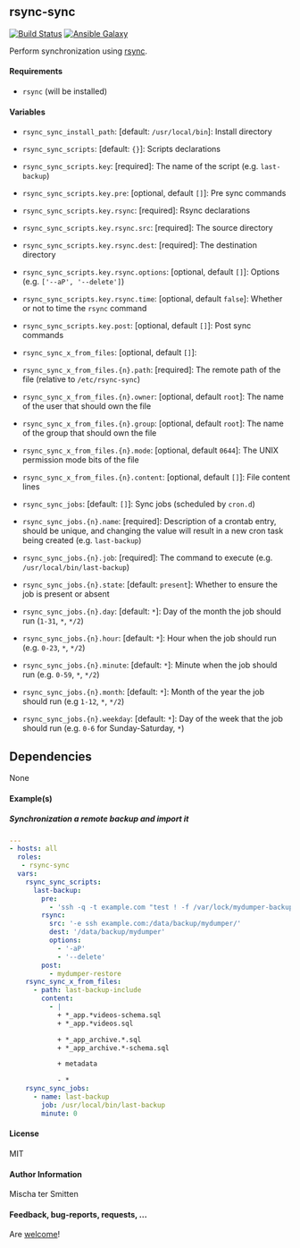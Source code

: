 ## rsync-sync

[![Build Status](https://travis-ci.org/Oefenweb/ansible-rsync-sync.svg?branch=master)](https://travis-ci.org/Oefenweb/ansible-rsync-sync)
[![Ansible Galaxy](http://img.shields.io/badge/ansible--galaxy-rsync--sync-blue.svg)](https://galaxy.ansible.com/Oefenweb/rsync-sync)

Perform synchronization using [rsync](https://rsync.samba.org/).

#### Requirements

* `rsync` (will be installed)

#### Variables

* `rsync_sync_install_path`: [default: `/usr/local/bin`]: Install directory

* `rsync_sync_scripts`: [default: `{}`]: Scripts declarations
* `rsync_sync_scripts.key`: [required]: The name of the script (e.g. `last-backup`)
* `rsync_sync_scripts.key.pre`: [optional, default `[]`]: Pre sync commands
* `rsync_sync_scripts.key.rsync`: [required]: Rsync declarations
* `rsync_sync_scripts.key.rsync.src`: [required]: The source directory
* `rsync_sync_scripts.key.rsync.dest`: [required]: The destination directory
* `rsync_sync_scripts.key.rsync.options`: [optional, default `[]`]: Options (e.g. `['--aP', '--delete']`)
* `rsync_sync_scripts.key.rsync.time`: [optional, default `false`]: Whether or not to time the `rsync` command
* `rsync_sync_scripts.key.post`: [optional, default `[]`]: Post sync commands

* `rsync_sync_x_from_files`: [optional, default `[]`]:
* `rsync_sync_x_from_files.{n}.path`: [required]: The remote path of the file (relative to `/etc/rsync-sync`)
* `rsync_sync_x_from_files.{n}.owner`: [optional, default `root`]: The name of the user that should own the file
* `rsync_sync_x_from_files.{n}.group`: [optional, default `root`]: The name of the group that should own the file
* `rsync_sync_x_from_files.{n}.mode`: [optional, default `0644`]: The UNIX permission mode bits of the file
* `rsync_sync_x_from_files.{n}.content`: [optional, default `[]`]: File content lines

* `rsync_sync_jobs`: [default: `[]`]: Sync jobs (scheduled by `cron.d`)
* `rsync_sync_jobs.{n}.name`: [required]: Description of a crontab entry, should be unique, and changing the value will result in a new cron task being created (e.g. `last-backup`)
* `rsync_sync_jobs.{n}.job`: [required]: The command to execute (e.g. `/usr/local/bin/last-backup`)
* `rsync_sync_jobs.{n}.state`: [default: `present`]: Whether to ensure the job is present or absent
* `rsync_sync_jobs.{n}.day`: [default: `*`]: Day of the month the job should run (`1-31`, `*`, `*/2`)
* `rsync_sync_jobs.{n}.hour`: [default: `*`]: Hour when the job should run (e.g. `0-23`, `*`, `*/2`)
* `rsync_sync_jobs.{n}.minute`: [default: `*`]: Minute when the job should run (e.g. `0-59`, `*`, `*/2`)
* `rsync_sync_jobs.{n}.month`: [default: `*`]: Month of the year the job should run (e.g `1-12`, `*`, `*/2`)
* `rsync_sync_jobs.{n}.weekday`: [default: `*`]: Day of the week that the job should run (e.g. `0-6` for Sunday-Saturday, `*`)

## Dependencies

None

#### Example(s)

##### Synchronization a remote backup and import it

```yaml
---
- hosts: all
  roles:
   - rsync-sync
  vars:
    rsync_sync_scripts:
      last-backup:
        pre:
          - 'ssh -q -t example.com "test ! -f /var/lock/mydumper-backup"'
        rsync:
          src: '-e ssh example.com:/data/backup/mydumper/'
          dest: '/data/backup/mydumper'
          options:
            - '-aP'
            - '--delete'
        post:
          - mydumper-restore
    rsync_sync_x_from_files:
      - path: last-backup-include
        content:
          - |
            + *_app.*videos-schema.sql
            + *_app.*videos.sql

            + *_app_archive.*.sql
            + *_app_archive.*-schema.sql

            + metadata

            - *
    rsync_sync_jobs:
      - name: last-backup
        job: /usr/local/bin/last-backup
        minute: 0
```

#### License

MIT

#### Author Information

Mischa ter Smitten

#### Feedback, bug-reports, requests, ...

Are [welcome](https://github.com/Oefenweb/ansible-rsync-sync/issues)!
